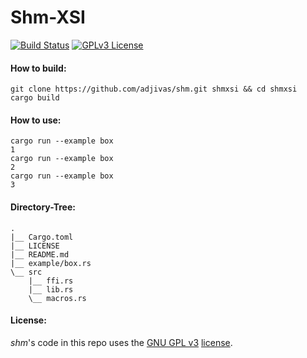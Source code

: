# Shm-XSI

[![Build Status](https://travis-ci.org/adjivas/shm.svg)](https://travis-ci.org/adjivas/shm)
[![GPLv3 License](http://img.shields.io/badge/license-GPLv3-blue.svg)](https://www.gnu.org/copyleft/gpl.html)

#### How to build:
```shell
git clone https://github.com/adjivas/shm.git shmxsi && cd shmxsi
cargo build
```

#### How to use:
```shell
cargo run --example box
1
cargo run --example box
2
cargo run --example box
3
```

#### Directory-Tree:
```shell
.
|__ Cargo.toml
|__ LICENSE
|__ README.md
|__ example/box.rs
\__ src
    |__ ffi.rs
    |__ lib.rs
    \__ macros.rs
```

#### License:
*shm*'s code in this repo uses the [GNU GPL v3](http://www.gnu.org/licenses/gpl-3.0.html) [license](https://github.com/adjivas/shm/blob/master/LICENSE).
